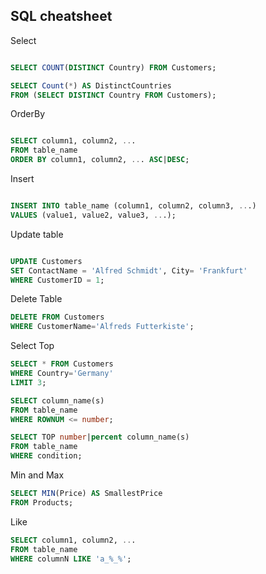 ## SQL cheatsheet

Select

```sql

SELECT COUNT(DISTINCT Country) FROM Customers;

SELECT Count(*) AS DistinctCountries
FROM (SELECT DISTINCT Country FROM Customers);

```

OrderBy

```sql

SELECT column1, column2, ...
FROM table_name
ORDER BY column1, column2, ... ASC|DESC;

```

Insert

```sql

INSERT INTO table_name (column1, column2, column3, ...)
VALUES (value1, value2, value3, ...);

```

Update table

```sql

UPDATE Customers
SET ContactName = 'Alfred Schmidt', City= 'Frankfurt'
WHERE CustomerID = 1;

```
Delete Table

```sql
DELETE FROM Customers
WHERE CustomerName='Alfreds Futterkiste';
```

Select Top

```sql
SELECT * FROM Customers
WHERE Country='Germany'
LIMIT 3;

SELECT column_name(s)
FROM table_name
WHERE ROWNUM <= number;

SELECT TOP number|percent column_name(s)
FROM table_name
WHERE condition;
```

Min and Max
```sql
SELECT MIN(Price) AS SmallestPrice
FROM Products;
```

Like
```sql
SELECT column1, column2, ...
FROM table_name
WHERE columnN LIKE 'a_%_%';
```
